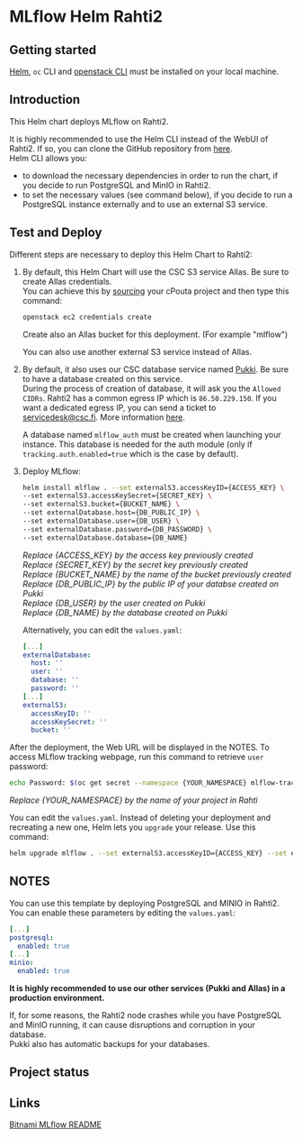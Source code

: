 # MLflow Helm Rahti2
## Getting started
[Helm](helm.sh), `oc` CLI and [openstack CLI](https://docs.csc.fi/cloud/pouta/install-client/) must be installed on your local machine.

## Introduction
This Helm chart deploys MLflow on Rahti2.

It is highly recommended to use the Helm CLI instead of the WebUI of Rahti2. If so, you can clone the GitHub repository from [here](https://github.com/CSCfi/helm-charts).  
Helm CLI allows you:
- to download the necessary dependencies in order to run the chart, if you decide to run PostgreSQL and MinIO in Rahti2.
- to set the necessary values (see command below), if you decide to run a PostgreSQL instance externally and to use an external S3 service.

## Test and Deploy
Different steps are necessary to deploy this Helm Chart to Rahti2:  

1. By default, this Helm Chart will use the CSC S3 service Allas. Be sure to create Allas credentials.  
   You can achieve this by [sourcing](https://docs.csc.fi/cloud/pouta/install-client/#configure-your-terminal-environment-for-openstack) your cPouta project and then type this command:  
     
     ```sh
     openstack ec2 credentials create
     ```
   
   Create also an Allas bucket for this deployment. (For example "mlflow")  

   You can also use another external S3 service instead of Allas.

2. By default, it also uses our CSC database service named [Pukki](https://pukki.dbaas.csc.fi). Be sure to have a database created on this service.  
During the process of creation of database, it will ask you the `Allowed CIDRs`. Rahti2 has a common egress IP which is `86.50.229.150`. If you want a dedicated egress IP, you can send a ticket to [servicedesk@csc.fi](mailto:servicedesk@csc.fi). More information [here](https://docs.csc.fi/cloud/rahti2/networking/#egress-ips).

   A database named `mlflow_auth` must be created when launching your instance. This database is needed for the auth module (only if `tracking.auth.enabled=true` which is the case by default).

3. Deploy MLflow:

     ```sh
     helm install mlflow . --set externalS3.accessKeyID={ACCESS_KEY} \
     --set externalS3.accessKeySecret={SECRET_KEY} \
     --set externalS3.bucket={BUCKET_NAME} \
     --set externalDatabase.host={DB_PUBLIC_IP} \
     --set externalDatabase.user={DB_USER} \
     --set externalDatabase.password={DB_PASSWORD} \
     --set externalDatabase.database={DB_NAME}
     ```

   _Replace {ACCESS_KEY} by the access key previously created_  
   _Replace {SECRET_KEY} by the secret key previously created_  
   _Replace {BUCKET_NAME} by the name of the bucket previously created_  
   _Replace {DB_PUBLIC_IP} by the public IP of your databse created on Pukki_  
   _Replace {DB_USER} by the user created on Pukki_  
   _Replace {DB_NAME} by the database created on Pukki_ 

   Alternatively, you can edit the `values.yaml`:

     ```yaml
     [...]
     externalDatabase:
       host: ''
       user: ''
       database: ''
       password: ''
     [...]
     externalS3:
       accessKeyID: ''
       accessKeySecret: ''
       bucket: ''
     ```

After the deployment, the Web URL will be displayed in the NOTES. To access MLflow tracking webpage, run this command to retrieve `user` password:  
```sh
echo Password: $(oc get secret --namespace {YOUR_NAMESPACE} mlflow-tracking -o jsonpath="{ .data.admin-password }" | base64 -d)
```
_Replace {YOUR_NAMESPACE} by the name of your project in Rahti_   

You can edit the `values.yaml`. Instead of deleting your deployment and recreating a new one, Helm lets you `upgrade` your release. Use this command:  
```sh
helm upgrade mlflow . --set externalS3.accessKeyID={ACCESS_KEY} --set externalS3.accessKeySecret={SECRET_KEY} --set externalS3.bucket={BUCKET_NAME}
```

## NOTES
You can use this template by deploying PostgreSQL and MINIO in Rahti2. You can enable these parameters by editing the `values.yaml`:
```yaml
[...]
postgresql:
  enabled: true
[...]
minio:
  enabled: true
```

**It is highly recommended to use our other services (Pukki and Allas) in a production environment.**

If, for some reasons, the Rahti2 node crashes while you have PostgreSQL and MinIO running, it can cause disruptions and corruption in your database.  
Pukki also has automatic backups for your databases.

## Project status

## Links
[Bitnami MLflow README](https://github.com/bitnami/charts/blob/main/bitnami/mlflow/README.md)  